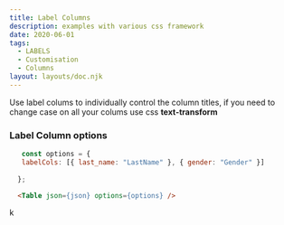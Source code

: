 ```yaml
---
title: Label Columns
description: examples with various css framework
date: 2020-06-01
tags:
  - LABELS 
  - Customisation
  - Columns 
layout: layouts/doc.njk
---
```


Use label colums to individually control the column titles, if you need to change case on all your colums use css <strong>text-transform</strong>

### Label Column options
 ```js
    const options = {
    labelCols: [{ last_name: "LastName" }, { gender: "Gender" }]
   
   };
```
```html
  <Table json={json} options={options} />
```
k
